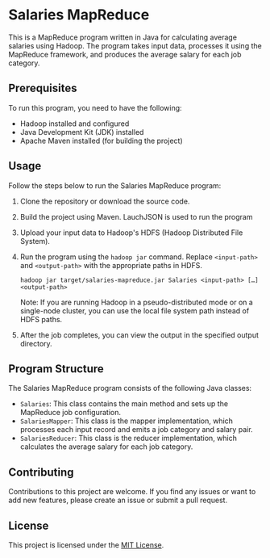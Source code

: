 # Salaries MapReduce

This is a MapReduce program written in Java for calculating average salaries using Hadoop. The program takes input data, processes it using the MapReduce framework, and produces the average salary for each job category.

## Prerequisites

To run this program, you need to have the following:

- Hadoop installed and configured
- Java Development Kit (JDK) installed
- Apache Maven installed (for building the project)

## Usage

Follow the steps below to run the Salaries MapReduce program:

1. Clone the repository or download the source code.

2. Build the project using Maven. LauchJSON is used to run the program

3. Upload your input data to Hadoop's HDFS (Hadoop Distributed File System).

4. Run the program using the `hadoop jar` command. Replace `<input-path>` and `<output-path>` with the appropriate paths in HDFS.

   ```
   hadoop jar target/salaries-mapreduce.jar Salaries <input-path> […] <output-path>
   ```

   Note: If you are running Hadoop in a pseudo-distributed mode or on a single-node cluster, you can use the local file system path instead of HDFS paths.

5. After the job completes, you can view the output in the specified output directory.

## Program Structure

The Salaries MapReduce program consists of the following Java classes:

- `Salaries`: This class contains the main method and sets up the MapReduce job configuration.
- `SalariesMapper`: This class is the mapper implementation, which processes each input record and emits a job category and salary pair.
- `SalariesReducer`: This class is the reducer implementation, which calculates the average salary for each job category.

## Contributing

Contributions to this project are welcome. If you find any issues or want to add new features, please create an issue or submit a pull request.

## License

This project is licensed under the [MIT License](LICENSE).
